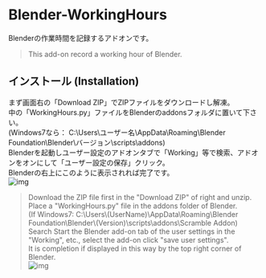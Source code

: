 # Blender-WorkingHours
Blenderの作業時間を記録するアドオンです。  
> This add-on record a working hour of Blender.  

## インストール (Installation)
まず画面右の「Download ZIP」でZIPファイルをダウンロードし解凍。  
中の「WorkingHours.py」ファイルをBlenderのaddonsフォルダに置いて下さい。  
(Windows7なら： C:\Users\ユーザー名\AppData\Roaming\Blender Foundation\Blender\バージョン\scripts\addons\)  
Blenderを起動しユーザー設定のアドオンタブで「Working」等で検索、アドオンをオンにして「ユーザー設定の保存」クリック。  
Blenderの右上にこのように表示されれば完了です。  
![img](http://i.imgur.com/2vH0FZU.png)  
  
> Download the ZIP file first in the "Download ZIP" of right and unzip.  
> Place a "WorkingHours.py" file in the addons folder of Blender.  
> (If Windows7: C:\Users\\(UserName)\AppData\Roaming\Blender Foundation\Blender\\(Version)\scripts\addons\Scramble Addon)  
> Search Start the Blender add-on tab of the user settings in the "Working", etc., select the add-on click "save user settings".  
> It is completion if displayed in this way by the top right corner of Blender.  
> ![img](http://i.imgur.com/2vH0FZU.png)  
